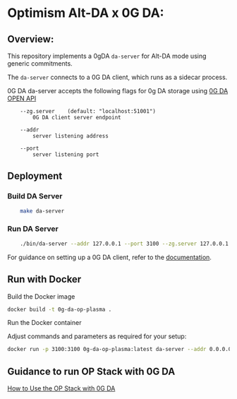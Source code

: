 # Optimism Alt-DA x 0G DA:

## Overview:

This repository implements a 0gDA `da-server` for Alt-DA mode using generic
commitments.

The `da-server` connects to a 0G DA client, which runs as a sidecar process.

0G DA da-server accepts the following flags for 0g DA storage using
[0G DA OPEN API](https://docs.0g.ai/0g-doc/docs/0g-da/rpc-api/api-1)

````
    --zg.server    (default: "localhost:51001") 
        0G DA client server endpoint
    
    --addr
        server listening address
    
    --port
        server listening port
````


## Deployment

### Build DA Server

```bash
    make da-server
```

### Run DA Server
```bash
    ./bin/da-server --addr 127.0.0.1 --port 3100 --zg.server 127.0.0.1:51001
```

For guidance on setting up a 0G DA client, refer to the [documentation](https://docs.0g.ai/0g-doc/run-a-node/da-client).


## Run with Docker
Build the Docker image

```bash
docker build -t 0g-da-op-plasma .
```

Run the Docker container

Adjust commands and parameters as required for your setup:

```bash
docker run -p 3100:3100 0g-da-op-plasma:latest da-server --addr 0.0.0.0 --port 3100 --zg.server 127.0.0.1:51001
```

## Guidance to run OP Stack with 0G DA
[How to Use the OP Stack with 0G DA](./OP%20Stack%20integration.md)

